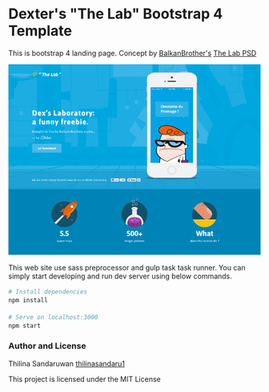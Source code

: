# Dexter's "The Lab" Bootstrap 4 Template

This is bootstrap 4 landing page. Concept by [BalkanBrother's](https://dribbble.com/BalkanBrothers) [The Lab PSD](https://dribbble.com/shots/1330023-Dexter-s-The-Lab-Website-Design-Freebie-PSD)

![Dexters Lab](/screenshot/screenshot.png?raw=true)

This web site use sass preprocessor and gulp task task runner.
You can simply start developing and run dev server using below commands.

```bash
# Install dependencies
npm install

# Serve on localhost:3000
npm start
```
### Author and License
Thilina Sandaruwan [thilinasandaru1](https://www.thilinasandaru1.com/)

This project is licensed under the MIT License